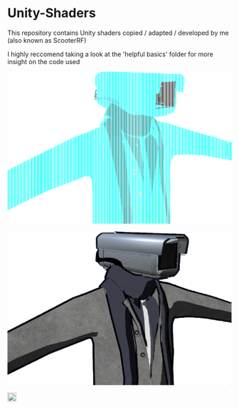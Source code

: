 # Unity-Shaders
This repository contains Unity shaders copied / adapted / developed by me (also known as ScooterRF)

I highly reccomend taking a look at the 'helpful basics' folder for more insight on the code used

![Preview image](https://github.com/liminal-bear/Unity-Shaders/blob/master/previewImages/Avatar27Holo.PNG)

![Preview image](https://github.com/liminal-bear/Unity-Shaders/blob/master/previewImages/Avatar27Toon.png)

<img src="https://user-images.githubusercontent.com/41547742/195372022-4e48d086-7af3-4f5a-a871-72522f3bde9b.jpg" width=20% height=20%>
